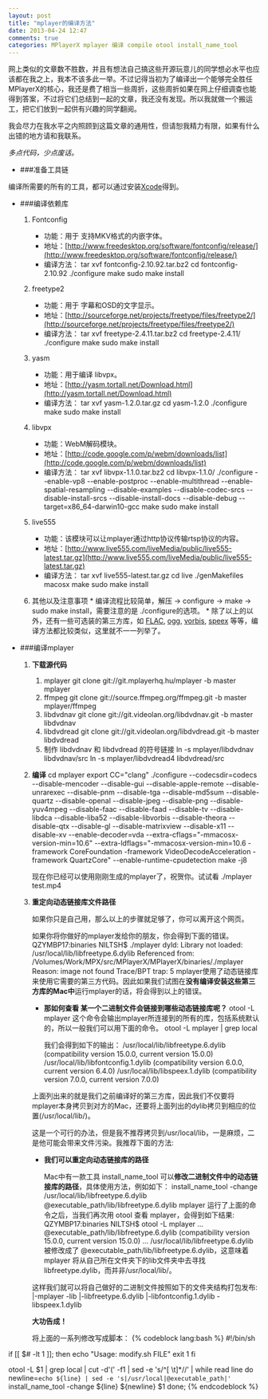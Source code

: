 ```yaml
---
layout: post
title: "mplayer的编译方法"
date: 2013-04-24 12:47
comments: true
categories: MPlayerX mplayer 编译 compile otool install_name_tool
---
```


网上类似的文章数不胜数，并且有想法自己搞这些开源玩意儿的同学想必水平也应该都在我之上，我本不该多此一举。不过记得当初为了编译出一个能够完全胜任MPlayerX的核心，我还是费了相当一些周折，这些周折如果在网上仔细调查也能得到答案，不过将它们总结到一起的文章，我还没有发现。所以我就做一个搬运工，把它们放到一起供有兴趣的同学翻阅。

我会尽力在我水平之内照顾到这篇文章的通用性，但请恕我精力有限，如果有什么出错的地方请和我联系。

<!-- more -->

_多点代码，少点废话。_

* ###准备工具链

编译所需要的所有的工具，都可以通过安装[Xcode](https://itunes.apple.com/en/app/xcode/id497799835?mt=12)得到。

* ###编译依赖库

    1. Fontconfig
        * 功能：用于 支持MKV格式的内嵌字体。
        * 地址：[http://www.freedesktop.org/software/fontconfig/release/](http://www.freedesktop.org/software/fontconfig/release/)
        * 编译方法：
                tar xvf fontconfig-2.10.92.tar.bz2
                cd fontconfig-2.10.92
                ./configure
                make
                sudo make install

    2. freetype2
        * 功能：用于 字幕和OSD的文字显示。
        * 地址：[http://sourceforge.net/projects/freetype/files/freetype2/](http://sourceforge.net/projects/freetype/files/freetype2/)
        * 编译方法：
                tar xvf freetype-2.4.11.tar.bz2
                cd freetype-2.4.11/
                ./configure
                make
                sudo make install

    3. yasm
        * 功能：用于编译 libvpx。
        * 地址：[http://yasm.tortall.net/Download.html](http://yasm.tortall.net/Download.html)
        * 编译方法：
                tar xvf yasm-1.2.0.tar.gz
                cd yasm-1.2.0
                ./configure
                make
                sudo make install

    4. libvpx
        * 功能：WebM解码模块。
        * 地址：[http://code.google.com/p/webm/downloads/list](http://code.google.com/p/webm/downloads/list)
        * 编译方法：
                tar xvf libvpx-1.1.0.tar.bz2
                cd libvpx-1.1.0/
                ./configure --enable-vp8 --enable-postproc --enable-multithread --enable-spatial-resampling --disable-examples --disable-codec-srcs --disable-install-srcs --disable-install-docs --disable-debug --target=x86_64-darwin10-gcc
                make
                sudo make install 

    5. live555
        * 功能：该模块可以让mplayer通过http协议传输rtsp协议的内容。
        * 地址：[http://www.live555.com/liveMedia/public/live555-latest.tar.gz](http://www.live555.com/liveMedia/public/live555-latest.tar.gz)
        * 编译方法：
                tar xvf live555-latest.tar.gz
                cd live
                ./genMakefiles macosx
                make
                sudo make install

    6. 其他以及注意事项
      * 编译流程比较简单，解压 → configure → make → sudo make install，需要注意的是 ./configure的选项。
      * 除了以上的以外，还有一些可选装的第三方库，如 [FLAC](http://sourceforge.net/projects/flac/files/flac-src/), [ogg](http://xiph.org/downloads/), [vorbis](http://xiph.org/downloads/), [speex](http://xiph.org/downloads/) 等等，编译方法都比较类似，这里就不一一列举了。

* ###编译mplayer

    1. **下载源代码**
        1. mplayer
                git clone git://git.mplayerhq.hu/mplayer -b master mplayer
        2. ffmpeg
                git clone git://source.ffmpeg.org/ffmpeg.git -b master mplayer/ffmpeg
        3. libdvdnav
                git clone git://git.videolan.org/libdvdnav.git -b master libdvdnav
        4. libdvdread
                git clone git://git.videolan.org/libdvdread.git -b master libdvdread
        5. 制作 libdvdnav 和 libdvdread 的符号链接
                ln -s mplayer/libdvdnav libdvdnav/src
                ln -s mplayer/libdvdread4 libdvdread/src

    2. **编译**
            cd mplayer
            export CC="clang"
            ./configure --codecsdir=codecs --disable-mencoder --disable-gui --disable-apple-remote  --disable-unrarexec  --disable-pnm --disable-tga --disable-md5sum --disable-quartz  --disable-openal --disable-jpeg --disable-png --disable-yuv4mpeg --disable-faac --disable-faad --disable-tv --disable-libdca --disable-liba52 --disable-libvorbis --disable-theora --disable-qtx --disable-gl --disable-matrixview --disable-x11 --disable-xv --enable-decoder=vda --extra-cflags="-mmacosx-version-min=10.6" --extra-ldflags="-mmacosx-version-min=10.6 -framework CoreFoundation -framework VideoDecodeAcceleration -framework QuartzCore" --enable-runtime-cpudetection
            make -j8

        现在你已经可以使用刚刚生成的mplayer了，祝贺你。试试看
            ./mplayer test.mp4

    3. **重定向动态链接库文件路径**

        如果你只是自己用，那么以上的步骤就足够了，你可以离开这个网页。

        如果你将你做好的mplayer发给你的朋友，你会得到下面的错误。
            QZYMBP17:binaries NILTSH$ ./mplayer 
            dyld: Library not loaded: /usr/local/lib/libfreetype.6.dylib
              Referenced from: /Volumes/Work/MPX/src/MPlayerX/MPlayerX/binaries/./mplayer
              Reason: image not found
            Trace/BPT trap: 5
        mplayer使用了动态链接库来使用它需要的第三方代码。因此如果我们试图在**没有编译安装这些第三方库的Mac中**运行mplayer的话，将会得到以上的错误。

        * **那如何查看 某一个二进制文件会链接到哪些动态链接库呢？**
                otool -L mplayer
            这个命令会输出mplayer所连接到的所有的库，包括系统默认的，所以一般我们可以用下面的命令。
                otool -L mplayer | grep local

            我们会得到如下的输出：
                /usr/local/lib/libfreetype.6.dylib (compatibility version 15.0.0, current version 15.0.0)
                /usr/local/lib/libfontconfig.1.dylib (compatibility version 6.0.0, current version 6.4.0)
                /usr/local/lib/libspeex.1.dylib (compatibility version 7.0.0, current version 7.0.0)

        上面列出来的就是我们之前编译好的第三方库，因此我们不仅要将mplayer本身拷贝到对方的Mac，还要将上面列出的dylib拷贝到相应的位置(/usr/local/lib/)。

        这是一个可行的办法，但是我不推荐拷贝到/usr/local/lib，一是麻烦，二是他可能会带来文件污染。我推荐下面的方法:

        * **我们可以重定向动态链接库的路径**

            Mac中有一款工具 install_name_tool 可以**修改二进制文件中的动态链接库的路径**，具体使用方法，例如如下：
                install_name_tool -change /usr/local/lib/libfreetype.6.dylib @executable_path/lib/libfreetype.6.dylib mplayer
            运行了上面的命令之后，当我们再次用 otool 查看 mplayer，会得到如下结果:
                QZYMBP17:binaries NILTSH$ otool -L mplayer
                ...
                    @executable_path/lib/libfreetype.6.dylib (compatibility version 15.0.0, current version 15.0.0)
                ...
            /usr/local/lib/libfreetype.6.dylib 被修改成了 @executable_path/lib/libfreetype.6.dylib，这意味着 mplayer 将从自己所在文件夹下的lib文件夹中去寻找libfreetype.dylib，而并非/usr/local/lib/。

        这样我们就可以将自己做好的二进制文件按照如下的文件夹结构打包发布:
            |-mplayer
            \-lib
              |-libfreetype.6.dylib
              |-libfontconfig.1.dylib
              \-libspeex.1.dylib

        **大功告成！**

        将上面的一系列修改写成脚本：
{% codeblock lang:bash %}
#!/bin/sh

if [[ $# -lt 1 ]]; then
    echo "Usage: modify.sh FILE"
    exit 1
fi

otool -L $1 | grep local | cut -d'(' -f1 | sed -e 's/^[ \t]*//' | while read line
do
    newline=`echo ${line} | sed -e 's|/usr/local|@executable_path|'`
    install_name_tool -change ${line} ${newline} $1
done;
{% endcodeblock %}
